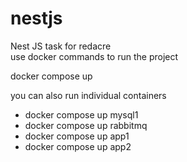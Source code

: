 # nestjs
 Nest JS task for redacre<br>
 use docker commands to run the project 

 docker compose up

 you can also run individual containers

 * docker compose up mysql1 <br>
 * docker compose up rabbitmq<br>
 * docker compose up app1<br>
 * docker compose up app2<br>
